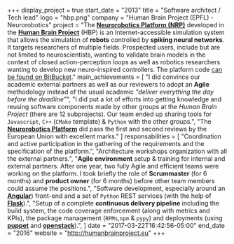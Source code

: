 +++
display_project = true
start_date = "2013"
title = "Software architect / Tech lead"
logo = "hbp.png"
company = "Human Brain Project (EPFL) - Neurorobotics"
project = "The [**Neurorobotics Platform (NRP)**](https://neurorobotics.net/) developed in the [**Human Brain Project**](https://www.humanbrainproject.eu/) (HBP) is an Internet-accessible simulation system that allows the simulation of **robots** controlled by **spiking neural networks**. It targets researchers of multiple fields. Prospected users, include but are not limited to neuroscientists,  wanting to validate brain models in the context of closed action-perception loops as well as robotics researchers wanting to develop new neuro-inspired controllers. The platform code [can be found on BitBucket](https://bitbucket.org/hbpneurorobotics/)."
main_achievements = [
  "I did convince our academic external partners as well as our reviewers to adopt an **Agile** methodology instead of the usual academic *\"deliver everything the day before the deadline\"*",
  "I did put a lot of efforts into getting knowledge and reusing software components made by other groups at the *Human Brain Project* (there are 12 subprojects). Our team ended up sharing tools for `Javascript`, `C++` (`CMake` template) & `Python` with the other groups.",
  "The [**Neurorobotics Platform**](https://neurorobotics.net/) did pass the first and second reviews by the European Union with excellent marks."
]
responsabilities = [
  "Coordination and active participation in the gathering of the requirements and the specification of the platform.",
  "Architecture workshops organization with all the external partners.",
  "**Agile environment** setup & training for internal and external partners. After one year, two fully Agile and efficient teams were working on the platform. I took briefly the role of **Scrummaster** (for 6 months) and **product owner** (for 6 months) before other team members could assume the positions.",
  "Software development, especially around an [**Angular**](https://angularjs.org/)) front-end and a set of `Python` REST services (with the help of [**Flask**](http://flask.pocoo.org/)).",
  "Setup of a complete **continuous delivery pipeline** including the build system, the code coverage enforcement (along with metrics and KPIs), the package management (`RPMs`,`npm` & `pypy`) and deployments (using [**puppet**](https://puppet.com/) and [**openstack**](https://www.openstack.org/)).",
]
date = "2017-03-22T16:42:56-05:00"
end_date = "2016"
website = "http://humanbrainproject.eu"
+++
